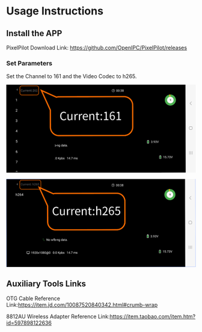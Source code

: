 # Usage Instructions

## Install the APP

PixelPilot Download Link:
https://github.com/OpenIPC/PixelPilot/releases

### Set Parameters

Set the Channel to 161 and the Video Codec to h265.

![7](image/7.png)

![8](image/8.png)

## Auxiliary Tools Links

OTG Cable Reference Link:https://item.jd.com/10087520840342.html#crumb-wrap

8812AU Wireless Adapter Reference Link:https://item.taobao.com/item.htm?id=597898122636
